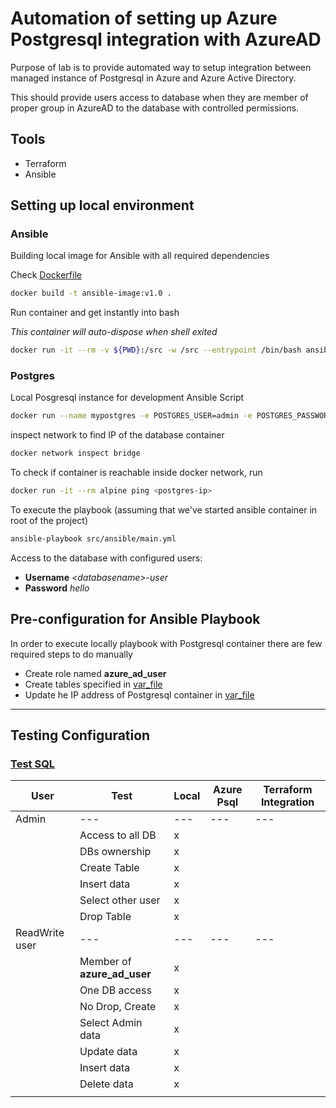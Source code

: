 # Automation of setting up Azure Postgresql integration with AzureAD

Purpose of lab is to provide automated way to setup integration between managed instance of Postgresql in Azure and Azure Active Directory.

This should provide users access to database when they are member of proper group in AzureAD to the database with controlled permissions.

## Tools
- Terraform
- Ansible

## Setting up local environment  
### Ansible
Building local image for Ansible with all required dependencies

Check [Dockerfile](dockerfile)

```bash
docker build -t ansible-image:v1.0 .
```

Run container and get instantly into bash

*This container will auto-dispose when shell exited*

```bash
docker run -it --rm -v ${PWD}:/src -w /src --entrypoint /bin/bash ansible-image:v1.0
```
### Postgres
Local Posgresql instance for development Ansible Script
```bash
docker run --name mypostgres -e POSTGRES_USER=admin -e POSTGRES_PASSWORD=admin -p 5432:5432 postgres:11
```
inspect network to find IP of the database container
```bash
docker network inspect bridge
```

To check if container is reachable inside docker network, run
```bash
docker run -it --rm alpine ping <postgres-ip>
```

To execute the playbook (assuming that we've started ansible container in root of the project) 
```bash
ansible-playbook src/ansible/main.yml
```

Access to the database with configured users:
- **Username** *\<databasename>-user*
- **Password** *hello*


## Pre-configuration for Ansible Playbook

In order to execute locally playbook with Postgresql container there are few required steps to do manually
-   Create role named **azure_ad_user**
-   Create tables specified in [var_file](var_file.yml)
-   Update he IP address of Postgresql container in [var_file](var_file.yml)

---
## Testing Configuration
### [Test SQL](test.sql)

| User           | Test                       | Local | Azure Psql | Terraform Integration |
| -------------- | -------------------------- | ----- | ---------- | --------------------- |
| Admin          | ---                        | ---   | ---        | ---                   |
|                | Access to all DB           | x     |            |                       |
|                | DBs ownership              | x     |            |                       |
|                | Create Table               | x     |            |                       |
|                | Insert data                | x     |            |                       |
|                | Select other user          | x     |            |                       |
|                | Drop Table                 | x     |            |                       |
| ReadWrite user | ---                        | ---   | ---        | ---                   |
|                | Member of **azure_ad_user** | x     |            |                       |
|                | One DB access              | x     |            |                       |
|                | No Drop, Create            | x     |            |                       |
|                | Select Admin data          | x     |            |                       |
|                | Update data                | x     |            |                       |
|                | Insert data                | x     |            |                       |
|                | Delete data                | x     |            |                       |
|                |                            |       |            |                       |